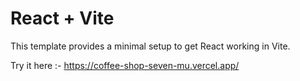 # React + Vite

This template provides a minimal setup to get React working in Vite.

Try it here :-
https://coffee-shop-seven-mu.vercel.app/
